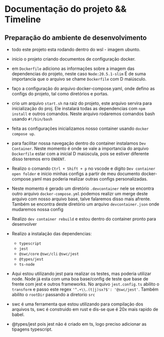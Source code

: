 # Documentação do projeto && Timeline

## Preparação do ambiente de desenvolvimento

- todo este projeto esta rodando dentro do wsl - imagem ubunto.
- inicio o projeto criando documentos de configuração docker.
- em `Dockerfile` adiciono as informações sobre a imagem das dependencias do projeto, neste caso `Node:20.5.1-slim`
  É de suma importancia que o arquivo se chame `Dockerfile` com D maiúsculo.
- faço a configuração do arquivo docker-compose.yaml, onde defino as configs do projeto, tal como diretórios e portas.
- crio um arquivo `start.sh` na raiz do projeto, este arquivo servira para inicialização do proj. Ele instalará todas as dependencias com `npm install` e outros comandos. Neste arquivo rodaremos comandos bash usando `#!/bin/bash`
- feita as configurações inicializamos nosso container usando `docker compose up`.
- para facilitar nossa navegação dentro do container instalamos `Dev Container`. Neste momento é onde se vale a importancia do arquivo `Dockerfile` estar com a inicial D maiúscula, pois se estiver diferente disso teremos erro `ENOENT`.
- Realizo o comando `Ctrl + Shift + p` no vscode e digito `Dev container open folder` e inicio minhas configs a partir de meu documento docker-compose.yaml mas poderia realizar outras configs personalizadas.
- Neste momento é gerado um diretório `.devcontainer` nele se encontra outro arquivo `docker-compose.yml` podemos realizr um merge deste arquivo com nosso arquivo base, talve falaremos disso mais afrente. Também se encontra deste diretório um arquivo `devcontainer.json` onde mudaremos nossa config
- Realizo `dev container rebuild` e estou dentro do container pronto para desenvolver

- Realizo a instalação das dependencias:
  - `typescript`
  - `jest`
  - `@swc/core` `@swc/cli` `@swc/jest`
  - `@types/jest`
  - `ts-node`

- Aqui estou utilizando jest para realizar os testes, mas poderia utilizar node. Node já esta com uma boa base/config de teste que base de frente com jest e outros frameworks.
No arquivo `jest.config.ts` abilito o `transform` e passo este regex `'^.+\\.(t|j)sx?$': '@swc/jest'`.
Também abilito o `rootDir` passando a diretorio `src`
- swc é uma ferramenta que estou utilizando para compilação dos arquivos ts, swc é construido em rust e dis-se que é 20x mais rapido de babel.
- @types/jest pois jest não é criado em ts, logo preciso adicionar as tipagens typescript.
